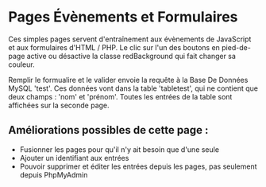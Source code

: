 # Pages Évènements et Formulaires

Ces simples pages servent d'entraînement aux évènements de JavaScript et aux formulaires d'HTML / PHP. 
Le clic sur l'un des boutons en pied-de-page active ou désactive la classe redBackground qui fait changer sa couleur.

Remplir le formualire et le valider envoie la requête à la Base De Données MySQL 'test'.
Ces données vont dans la table 'tabletest', qui ne contient que deux champs : 'nom' et 'prénom'.
Toutes les entrées de la table sont affichées sur la seconde page.

## Améliorations possibles de cette page :

- Fusionner les pages pour qu'il n'y ait besoin que d'une seule
- Ajouter un identifiant aux entrées
- Pouvoir supprimer et éditer les entrées depuis les pages, pas seulement depuis PhpMyAdmin
